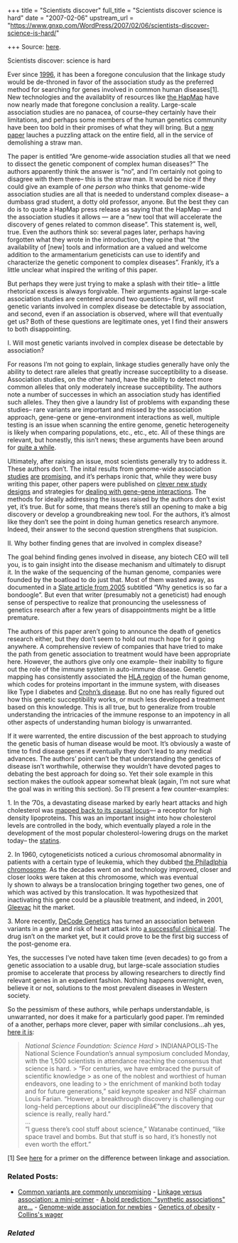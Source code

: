 +++
title = "Scientists discover"
full_title = "Scientists discover science is hard"
date = "2007-02-06"
upstream_url = "https://www.gnxp.com/WordPress/2007/02/06/scientists-discover-science-is-hard/"

+++
Source: [here](https://www.gnxp.com/WordPress/2007/02/06/scientists-discover-science-is-hard/).

Scientists discover: science is hard

Ever since [1996](http://www.ncbi.nlm.nih.gov/entrez/query.fcgi?cmd=Retrieve&db=PubMed&list_uids=8801636), it has been a foregone conculusion that the linkage study would be de-throned in favor of the association study as the preferred method for searching for genes involved in common human diseases\[1\]. New technologies and the availablity of resources like [the HapMap](http://www.hapmap.org/) have now nearly made that foregone conclusion a reality. Large-scale association studies are no panacea, of course–they certainly have their limitations, and perhaps some members of the human genetics community have been too bold in their promises of what they will bring. But a [new paper](http://www.nature.com/ejhg/journal/vaop/ncurrent/abs/5201753a.html) lauches a puzzling attack on the entire field, all in the service of demolishing a straw man.

The paper is entitled “Are genome-wide association studies all that we need to dissect the genetic component of complex human diseases?” The authors apparently think the answer is “no”, and I’m certainly not going to disagree with them there– this is the straw man. It would be nice if they could give an example of *one person* who thinks that genome-wide association studies are all that is needed to understand complex disease– a dumbass grad student, a dotty old professor, anyone. But the best they can do is to quote a HapMap press release as saying that the HapMap — and the association studies it allows — are a “new tool that will accelerate the discovery of genes related to common disease”. This statement is, well, true. Even the authors think so: several pages later, perhaps having forgotten what they wrote in the introduction, they opine that “the availability of \[new\] tools and information are a valued and welcome addition to the armamentarium geneticists can use to identify and characterize the genetic component to complex diseases”. Frankly, it’s a little unclear what inspired the writing of this paper.

But perhaps they were just trying to make a splash with their title– a little rhetorical excess is always forgivable. Their arguments against large-scale association studies are centered around two questions– first, will most genetic variants involved in complex disease be detectable by association, and second, even if an association is observed, where will that eventually get us? Both of these questions are legitimate ones, yet I find their answers to both disappointing.

I. Will most genetic variants involved in complex disease be detectable by association?

For reasons I’m not going to explain, linkage studies generally have only the ability to detect rare alleles that greatly increase succeptibility to a disease. Association studies, on the other hand, have the ability to detect more common alleles that only moderately increase succeptibility. The authors note a number of successes in which an association study has identified such alleles. They then give a laundry list of problems with expanding these studies– rare variants are important and missed by the association approach, gene-gene or gene-environment interactions as well, multiple testing is an issue when scanning the entire genome, genetic heterogeneity is likely when comparing populations, etc., etc., etc. All of these things are relevant, but honestly, this isn’t news; these arguments have been around for [quite a while](http://www.nature.com/ng/journal/v26/n2/abs/ng1000_151.html).

Ultimately, after raising an issue, most scientists generally try to address it. These authors don’t. The inital results from genome-wide association [studies](http://www.nature.com/ng/journal/v38/n6/abs/ng1790.html) [are](https://www.gnxp.com/blog/2006/12/common-disease-common-variant.php) [promising](http://www.pubmedcentral.nih.gov/articlerender.fcgi?artid=1512523), and it’s perhaps ironic that, while they were busy writing this paper, other papers were published on [clever new study designs](http://www.nature.com/ng/journal/v39/n2/abs/ng1944.html) and strategies for [dealing with gene-gene interactions](http://genetics.plosjournals.org/perlserv/?request=get-document&doi=10.1371/journal.pgen.0020157). The methods for ideally addressing the issues raised by the authors don’t exist yet, it’s true. But for some, that means there’s still an opening to make a big discovery or develop a groundbreaking new tool. For the authors, it’s almost like they don’t see the point in doing human genetics research anymore. Indeed, their answer to the second question strengthens that suspicion.

II\. Why bother finding genes that are involved in complex disease?

The goal behind finding genes involved in disease, any biotech CEO will tell you, is to gain insight into the disease mechanism and ultimately to disrupt it. In the wake of the sequencing of the human genome, companies were founded by the boatload to do just that. Most of them wasted away, as documented in a [Slate article from 2005](http://www.slate.com/id/2128292/) subtitled “Why genetics is so far a bondoogle”. But even that writer (presumably not a geneticist) had enough sense of perspective to realize that pronouncing the uselessness of genetics research after a few years of disappointments might be a little premature.

The authors of this paper aren’t going to announce the death of genetics research either, but they don’t seem to hold out much hope for it going anywhere. A comprehensive review of companies that have tried to make the path from genetic association to treatment would have been appropriate here. However, the authors give only one example– their inability to figure out the role of the immune system in auto-immune disease. Genetic mapping has consistently associated the [HLA region](https://en.wikipedia.org/wiki/Human_leukocyte_antigen) of the human genome, which codes for proteins important in the immune system, with diseases like Type I diabetes and [Crohn’s disease](https://en.wikipedia.org/wiki/Crohn%27s_disease). But no one has really figured out how this genetic succeptibility works, or much less developed a treatment based on this knowledge. This is all true, but to generalize from trouble understanding the intricacies of the immune response to an impotency in all other aspects of understanding human biology is unwarranted.

If it were warrented, the entire discussion of the best approach to studying the genetic basis of human disease would be moot. It’s obviously a waste of time to find disease genes if eventually they don’t lead to any medical advances. The authors’ point can’t be that understanding the genetics of disease isn’t worthwhile, otherwise they wouldn’t have devoted pages to debating the best approach for doing so. Yet their sole example in this section makes the outlook appear somewhat bleak (again, I’m not sure what the goal was in writing this section). So I’ll present a few counter-examples:

1\. In the ’70s, a devastating disease marked by early heart attacks and high cholesterol was [mapped back to its causal locus](http://arjournals.annualreviews.org.proxy.uchicago.edu/doi/abs/10.1146%2Fannurev.ge.13.120179.001355)— a receptor for high density lipoproteins. This was an important insight into how cholesterol levels are controlled in the body, which eventually played a role in the development of the most popular cholesterol-lowering drugs on the market today– the [statins](https://en.wikipedia.org/wiki/Statins).

2\. In 1960, cytogeneticists noticed a curious chromosomal abnormality in patients with a certain type of leukemia, which they dubbed [the Philadlphia chromosome](https://en.wikipedia.org/wiki/Philadelphia_chromosome). As the decades went on and technology improved, closer and closer looks were taken at this chromosome, which was eventual  
ly shown to always be a translocation bringing together two genes, one of which was actived by this translocation. It was hypothesized that inactivating this gene could be a plausible treatment, and indeed, in 2001, [Gleevac](https://en.wikipedia.org/wiki/Imatinib) hit the market.

3\. More recently, [DeCode Genetics](https://www.gnxp.com/blog/2007/01/icelandic-fire.php) has turned an association between variants in a gene and risk of heart attack into [a successful clinical trial](http://jama.highwire.org/cgi/content/abstract/293/18/2245). The drug isn’t on the market yet, but it could prove to be the first big success of the post-genome era.

Yes, the successes I’ve noted have taken time (even decades) to go from a genetic association to a usable drug, but large-scale association studies promise to accelerate that process by allowing researchers to directly find relevant genes in an expedient fashion. Nothing happens overnight, even, believe it or not, solutions to the most prevalent diseases in Western society.

So the pessimism of these authors, while perhaps understandable, is unwarranted, nor does it make for a particularly good paper. I’m reminded of a another, perhaps more clever, paper with similar conclusions…ah yes, [here it is](https://www.theonion.com/content/node/38575):

> *National Science Foundation: Science Hard* >
> INDIANAPOLIS-The National Science Foundation’s annual symposium concluded Monday, with the 1,500 scientists in attendance reaching the consensus that science is hard. >
> “For centuries, we have embraced the pursuit of scientific knowledge > as one of the noblest and worthiest of human endeavors, one leading to > the enrichment of mankind both today and for future generations,” said keynote speaker and NSF chairman Louis Farian. “However, a breakthrough discovery is challenging our long-held perceptions about our disciplineâ€”the discovery that science is really, really hard.”  
> …  
> “I guess there’s cool stuff about science,” Watanabe continued, “like space travel and bombs. But that stuff is so hard, it’s honestly not even worth the effort.”

\[1\] See [here](https://www.gnxp.com/blog/2006/07/linkage-versus-association-mini-primer.php) for a primer on the difference between linkage and association.

### Related Posts:

- [Common variants are commonly
  unpromising](https://www.gnxp.com/WordPress/2010/04/01/common-variants-are-commonly-unpromising/) - [Linkage versus association: a
  mini-primer](https://www.gnxp.com/WordPress/2006/07/06/linkage-versus-association-a-mini-primer/) - [A bold prediction: "synthetic associations"
  are…](https://www.gnxp.com/WordPress/2010/01/26/a-bold-prediction-synthetic-associations-are-not-a-panacea/) - [Genome-wide association for
  newbies](https://www.gnxp.com/WordPress/2010/07/19/genome-wide-association-for-newbies/) - [Genetics of
  obesity](https://www.gnxp.com/WordPress/2007/05/16/genetics-of-obesity/) - [Collins's
  wager](https://www.gnxp.com/WordPress/2006/08/16/collins-s-wager/)

### *Related*

[](https://www.addtoany.com/add_to/facebook?linkurl=https%3A%2F%2Fwww.gnxp.com%2FWordPress%2F2007%2F02%2F06%2Fscientists-discover-science-is-hard%2F&linkname=Scientists%20discover%3A%20science%20is%20hard "Facebook")[](https://www.addtoany.com/add_to/twitter?linkurl=https%3A%2F%2Fwww.gnxp.com%2FWordPress%2F2007%2F02%2F06%2Fscientists-discover-science-is-hard%2F&linkname=Scientists%20discover%3A%20science%20is%20hard "Twitter")[](https://www.addtoany.com/add_to/email?linkurl=https%3A%2F%2Fwww.gnxp.com%2FWordPress%2F2007%2F02%2F06%2Fscientists-discover-science-is-hard%2F&linkname=Scientists%20discover%3A%20science%20is%20hard "Email")[](https://www.addtoany.com/share)
